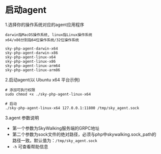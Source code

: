 # 启动agent

1.选择你的操作系统对应的agent应用程序

    darwin指MacOS操作系统, linux指Linux操作系统
    x64/x86分别指64位操作系统/32位操作系统

```
sky-php-agent-darwin-x64
sky-php-agent-darwin-x86
sky-php-agent-linux-x64
sky-php-agent-linux-x86
sky-php-agent-linux-arm64
sky-php-agent-linux-arm86
```


2.启动agent(以 Ubuntu x64 平台示例)

```shell
# 添加可执行权限
sudo chmod +x ./sky-php-agent-linux-x64

# 启动
./sky-php-agent-linux-x64 127.0.0.1:11800 /tmp/sky_agent.sock
```


3.agent 参数说明

 * 第一个参数为SkyWalking服务端的GRPC地址
 * 第二个参数为sock文件的绝对路径，必须与php中skywalking.sock_path的路径一致。默认值为：`/tmp/sky_agent.sock`
 * `-h` 可查看帮助信息


